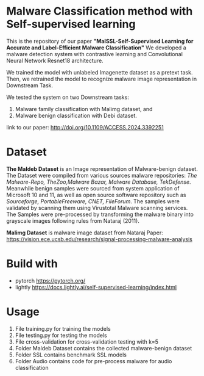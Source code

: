 # Malware Classification method with Self-supervised learning

This is the repository of our paper **"MalSSL-Self-Supervised Learning for Accurate and Label-Efficient Malware Classification"**
We developed a malware detection system with contrastive learning and Convolutional Neural Network Resnet18 architecture. 

We trained the model with unlabeled Imagenette dataset as a pretext task. 
Then, we retrained the model to recognize malware image representation in Downstream Task.  

We tested the system on two Downstream tasks: 
1. Malware family classification with Malimg dataset, and  
2. Malware benign classification with Debi dataset.

link to our paper: http://doi.org/10.1109/ACCESS.2024.3392251

# Dataset

**The Maldeb Dataset** is an Image representation of Malware-benign dataset. The Dataset were compiled from various sources malware repositories:  *The Malware-Repo, TheZoo,Malware Bazar, Malware Database, TekDefense*. 
Meanwhile benign samples were sourced from system application of Microsoft 10 and 11, as well as open source software repository such as *Sourceforge, PortableFreeware, CNET, FileForum*. 
The samples were validated by scanning them using Virustotal Malware scanning services. The Samples were pre-processed by transforming the malware binary into grayscale images following rules from Nataraj (2011). 

**Malimg Dataset** is malware image dataset from Nataraj Paper:
https://vision.ece.ucsb.edu/research/signal-processing-malware-analysis

# Build with 
* pytorch
https://pytorch.org/
* lightly
https://docs.lightly.ai/self-supervised-learning/index.html

# Usage
1. File training.py for training the models
2. File testing.py for testing the models
3. File cross-validation for cross-validation testing with k=5
4. Folder Maldeb Dataset contains the collected malware-benign dataset
5. Folder SSL contains benchmark SSL models
6. Folder Audio contains code for pre-process malware for audio classification



